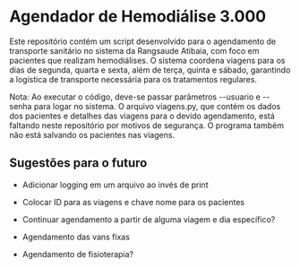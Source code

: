 # Agendador de Hemodiálise 3.000

Este repositório contém um script desenvolvido para o agendamento de transporte sanitário no sistema da Rangsaude Atibaia, com foco em pacientes que realizam hemodiálises. O sistema coordena viagens para os dias de segunda, quarta e sexta, além de terça, quinta e sábado, garantindo a logística de transporte necessária para os tratamentos regulares.

Nota: Ao executar o código, deve-se passar parâmetros --usuario e --senha para logar no sistema. O arquivo viagens.py, que contém os dados dos pacientes e detalhes das viagens para o devido agendamento, está faltando neste repositório por motivos de segurança. O programa também não está salvando os pacientes nas viagens.

## Sugestões para o futuro
* Adicionar logging em um arquivo ao invés de print
* Colocar ID para as viagens e chave nome para os pacientes
* Continuar agendamento a partir de alguma viagem e dia específico?

* Agendamento das vans fixas
* Agendamento de fisioterapia?

